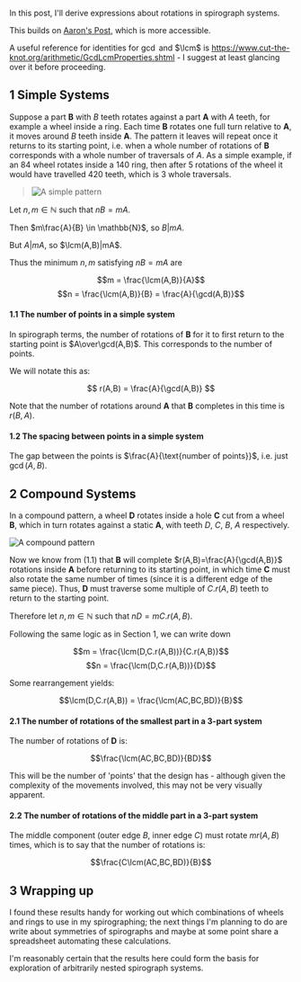 $\DeclareMathOperator{\lcm}{lcm}$In this post, I'll derive expressions about rotations in spirograph systems.

This builds on [Aaron's Post](https://www.wildgears.com/math-and-predictions.html), which is more accessible.

A useful reference for identities for $\gcd$ and $\lcm$ is https://www.cut-the-knot.org/arithmetic/GcdLcmProperties.shtml - I suggest at least glancing over it before proceeding.

## 1 Simple Systems

Suppose a part $\mathbf{B}$ with $B$ teeth rotates against a part $\mathbf{A}$ with $A$ teeth, for example a wheel inside a ring. Each time $\mathbf{B}$ rotates one full turn relative to $\mathbf{A}$, it moves around $B$ teeth inside $\mathbf{A}$. The pattern it leaves will repeat once it returns to its starting point, i.e. when a whole number of rotations of $\mathbf{B}$ corresponds with a whole number of traversals of $A$. As a simple example, if an 84 wheel rotates inside a 140 ring, then after 5 rotations of the wheel it would have travelled 420 teeth, which is 3 whole traversals.

> ![A simple pattern](/assets/img/spiro/simple.jpg)

Let $n, m \in \mathbb{N}$ such that $nB = mA$. 

Then $m\frac{A}{B} \in \mathbb{N}$, so $B|mA$.

But $A|mA$, so $\lcm(A,B)|mA$.

Thus the minimum $n, m$ satisfying $nB=mA$ are

$$m = \frac{\lcm(A,B)}{A}$$
$$n = \frac{\lcm(A,B)}{B} = \frac{A}{\gcd(A,B)}$$

#### 1.1 The number of points in a simple system

In spirograph terms, the number of rotations of $\mathbf{B}$ for it to first return to the starting point is $A\over\gcd(A,B)$. This corresponds to the number of points.

We will notate this as:

$$ r(A,B) = \frac{A}{\gcd(A,B)} $$

Note that the number of rotations around $\mathbf{A}$ that $\mathbf{B}$ completes in this time is $r(B,A)$.

#### 1.2 The spacing between points in a simple system

The gap between the points is $\frac{A}{\text{number of points}}$, i.e. just $\gcd(A,B)$.

## 2 Compound Systems

In a compound pattern, a wheel $\mathbf{D}$ rotates inside a hole $\mathbf{C}$ cut from a wheel $\mathbf{B}$, which in turn rotates against a static $\mathbf{A}$, with teeth $D$, $C$, $B$, $A$ respectively.

![A compound pattern](/assets/img/spiro/compound.jpg)

Now we know from (1.1) that $\mathbf{B}$ will complete $r(A,B)=\frac{A}{\gcd(A,B)}$ rotations inside $\mathbf{A}$ before returning to its starting point, in which time $\mathbf{C}$ must also rotate the same number of times (since it is a different edge of the same piece). Thus, $\mathbf{D}$ must traverse some multiple of $C.r(A,B)$ teeth to return to the starting point.

Therefore let $n, m \in \mathbb{N}$ such that $nD = mC.r(A,B)$.

Following the same logic as in Section 1, we can write down

$$m = \frac{\lcm(D,C.r(A,B))}{C.r(A,B)}$$
$$n = \frac{\lcm(D,C.r(A,B))}{D}$$

Some rearrangement yields:

$$\lcm(D,C.r(A,B)) = \frac{\lcm(AC,BC,BD)}{B}$$

#### 2.1 The number of rotations of the smallest part in a 3-part system

The number of rotations of $\mathbf{D}$ is: 

$$\frac{\lcm(AC,BC,BD)}{BD}$$

This will be the number of 'points' that the design has - although given the complexity of the movements involved, this may not be very visually apparent.

#### 2.2 The number of rotations of the middle part in a 3-part system

The middle component (outer edge $B$, inner edge $C$) must rotate $m r(A,B)$ times, which is to say that the number of rotations is:

$$\frac{C\lcm(AC,BC,BD)}{B}$$

## 3 Wrapping up

I found these results handy for working out which combinations of wheels and rings to use in my spirographing; the next things I'm planning to do are write about symmetries of spirographs and maybe at some point share a spreadsheet automating these calculations.

I'm reasonably certain that the results here could form the basis for exploration of arbitrarily nested spirograph systems.